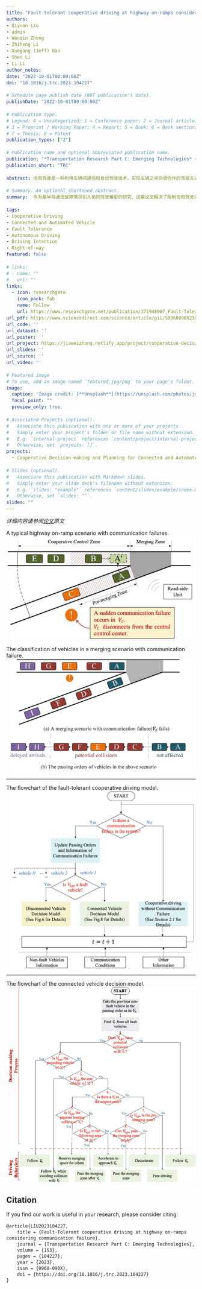 ```yaml
---
title: "Fault-tolerant cooperative driving at highway on-ramps considering communication failure"
authors:
- Qiyuan Liu
- admin
- Wenqin Zhong 
- Zhiheng Li 
- Xuegang (Jeff) Ban
- Shen Li
- Li Li
author_notes:
date: "2022-10-01T00:00:00Z"
doi: "10.1016/j.trc.2023.104227"

# Schedule page publish date (NOT publication's date).
publishDate: "2022-10-01T00:00:00Z"

# Publication type.
# Legend: 0 = Uncategorized; 1 = Conference paper; 2 = Journal article;
# 3 = Preprint / Working Paper; 4 = Report; 5 = Book; 6 = Book section;
# 7 = Thesis; 8 = Patent
publication_types: ["2"]

# Publication name and optional abbreviated publication name.
publication: "*Transportation Research Part C: Emerging Technologies* <br /> (中科院1区TOP期刊; JCR Q1区; 影响因子=9.022)"
publication_short: "TRC"

abstract: 协同驾驶是一种利用车辆间通信和自动驾驶技术，实现车辆之间协调合作的驾驶方式，它可以有效提高交通安全和效率。然而，现有的协同驾驶研究大多只考虑理想的通信环境，而忽视了车辆通信故障的可能性，这极有可能对交通安全构成严重威胁。为解决这一问题，我们提出了一种考虑通信故障的容错协同驾驶决策模型，该模型能够让车辆根据通信状态的变化，动态调整协同决策，从而在保证安全的前提下，提高通行效率。该文章以高速公路匝道为场景，通过仿真实验，验证了模型的有效性和优越性。

# Summary. An optional shortened abstract.
summary:  作为最早将通信故障情况引入协同驾驶模型的研究，这篇论文解决了限制协同驾驶发展的重大现实问题，为未来协同驾驶的进一步发展与应用铺平了道路.

tags:
- Cooperative Driving
- Connected and Automated Vehicle 
- Fault Tolerance
- Autonomous Driving
- Driving Intention
- Right-of-way
featured: false

# links:
# - name: ""
#   url: ""
links:
  - icon: researchgate
    icon_pack: fab
    name: Follow
    url: https://www.researchgate.net/publication/371948087_Fault-Tolerant_cooperative_driving_at_highway_on-ramps_considering_communication_failure
url_pdf: https://www.sciencedirect.com/science/article/pii/S0968090X23002164?via%3Dihub
url_code: ''
url_dataset: ''
url_poster: ''
url_project: https://jiaweizhang.netlify.app/project/cooperative-decision-making-and-planning-for-connected-and-automated-vehicles/
url_slides: ''
url_source: ''
url_video: ''

# Featured image
# To use, add an image named `featured.jpg/png` to your page's folder. 
image:
  caption: 'Image credit: [**Unsplash**](https://unsplash.com/photos/jdD8gXaTZsc)'
  focal_point: ""
  preview_only: true

# Associated Projects (optional).
#   Associate this publication with one or more of your projects.
#   Simply enter your project's folder or file name without extension.
#   E.g. `internal-project` references `content/project/internal-project/index.md`.
#   Otherwise, set `projects: []`.
projects: 
  - Cooperative Decision-making and Planning for Connected and Automated Vehicles

# Slides (optional).
#   Associate this publication with Markdown slides.
#   Simply enter your slide deck's filename without extension.
#   E.g. `slides: "example"` references `content/slides/example/index.md`.
#   Otherwise, set `slides: ""`.
slides: ""
---
```



 *详细内容请参阅[论文](https://www.sciencedirect.com/science/article/pii/S0968090X23002164?via%3Dihub)原文*
 
A typical highway on-ramp scenario with communication failures.
![avatar](./Fig_1.jpg)

The classification of vehicles in a merging scenario with communication failure.
![avatar](./Fig_3.jpg)

---
The flowchart of the fault-tolerant cooperative driving model.
![avatar](./Fig_4.jpg)

---
The flowchart of the connected vehicle decision model.
![avatar](./Fig_7.jpg)



## Citation
If you find our work is useful in your research, please consider citing:
```
@article{LIU2023104227,
	title = {Fault-Tolerant cooperative driving at highway on-ramps considering communication failure},
	journal = {Transportation Research Part C: Emerging Technologies},
	volume = {153},
	pages = {104227},
	year = {2023},
	issn = {0968-090X},
	doi = {https://doi.org/10.1016/j.trc.2023.104227}
}
```

